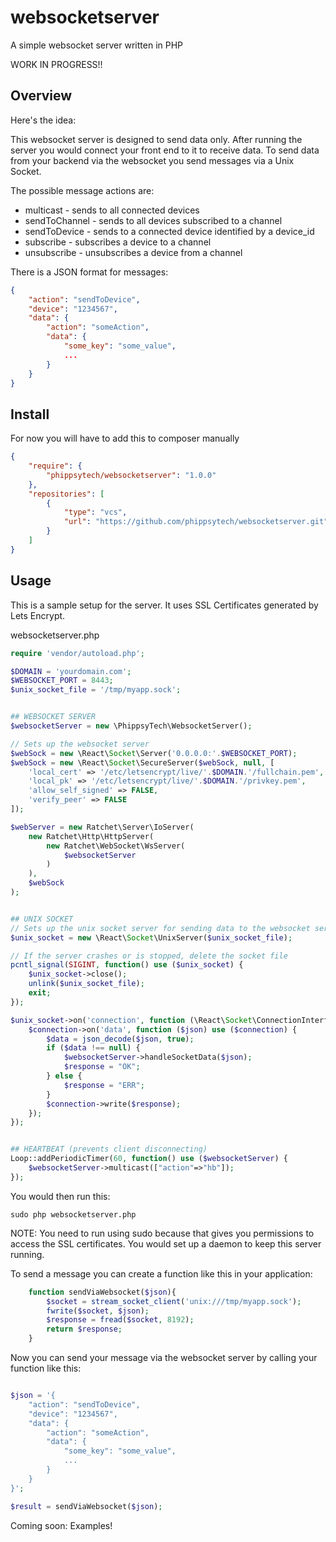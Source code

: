# websocketserver
A simple websocket server written in PHP

WORK IN PROGRESS!!

## Overview
Here's the idea:

This websocket server is designed to send data only.  After running the server you would connect your front end to it to receive data.
To send data from your backend via the websocket you send messages via a Unix Socket.


The possible message actions are:
* multicast - sends to all connected devices
* sendToChannel - sends to all devices subscribed to a channel
* sendToDevice - sends to a connected device identified by a device_id
* subscribe - subscribes a device to a channel
* unsubscribe - unsubscribes a device from a channel


There is a JSON format for messages:

```JSON
{
    "action": "sendToDevice",
    "device": "1234567",
    "data": {
        "action": "someAction",
        "data": {
            "some_key": "some_value",
            ...
        }
    }
}
```

## Install
For now you will have to add this to composer manually

```JSON
{
    "require": {
        "phippsytech/websocketserver": "1.0.0"
    },
    "repositories": [
        {
            "type": "vcs",
            "url": "https://github.com/phippsytech/websocketserver.git"
        }
    ]
}
```


## Usage

This is a sample setup for the server.  It uses SSL Certificates generated by Lets Encrypt.

websocketserver.php
```PHP
require 'vendor/autoload.php';

$DOMAIN = 'yourdomain.com';
$WEBSOCKET_PORT = 8443;
$unix_socket_file = '/tmp/myapp.sock'; 


## WEBSOCKET SERVER
$websocketServer = new \PhippsyTech\WebsocketServer();

// Sets up the websocket server
$webSock = new \React\Socket\Server('0.0.0.0:'.$WEBSOCKET_PORT);
$webSock = new \React\Socket\SecureServer($webSock, null, [
    'local_cert' => '/etc/letsencrypt/live/'.$DOMAIN.'/fullchain.pem',
    'local_pk' => '/etc/letsencrypt/live/'.$DOMAIN.'/privkey.pem',
    'allow_self_signed' => FALSE,
    'verify_peer' => FALSE
]);

$webServer = new Ratchet\Server\IoServer(
    new Ratchet\Http\HttpServer(
        new Ratchet\WebSocket\WsServer(
            $websocketServer
        )
    ),
    $webSock
);


## UNIX SOCKET
// Sets up the unix socket server for sending data to the websocket server
$unix_socket = new \React\Socket\UnixServer($unix_socket_file);

// If the server crashes or is stopped, delete the socket file
pcntl_signal(SIGINT, function() use ($unix_socket) {
    $unix_socket->close();
    unlink($unix_socket_file);
    exit;
});

$unix_socket->on('connection', function (\React\Socket\ConnectionInterface $connection) {
    $connection->on('data', function ($json) use ($connection) {
        $data = json_decode($json, true);
        if ($data !== null) {
            $websocketServer->handleSocketData($json);
            $response = "OK";
        } else {
            $response = "ERR";
        }
        $connection->write($response);
    });
});


## HEARTBEAT (prevents client disconnecting)
Loop::addPeriodicTimer(60, function() use ($websocketServer) {
    $websocketServer->multicast(["action"=>"hb"]);
});
```

You would then run this:
```
sudo php websocketserver.php
```
NOTE: You need to run using sudo because that gives you permissions to access the SSL certificates.  You would set up a daemon to keep this server running.



To send a message you can create a function like this in your application:
```PHP
    function sendViaWebsocket($json){
        $socket = stream_socket_client('unix:///tmp/myapp.sock');
        fwrite($socket, $json);
        $response = fread($socket, 8192);
        return $response;
    }
```

Now you can send your message via the websocket server by calling your function like this:
```PHP

$json = '{
    "action": "sendToDevice",
    "device": "1234567",
    "data": {
        "action": "someAction",
        "data": {
            "some_key": "some_value",
            ...
        }
    }
}';

$result = sendViaWebsocket($json);
```

Coming soon: Examples!